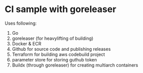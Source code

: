 # CI sample with goreleaser


Uses following:

1. Go
1. goreleaser (for heavylifting of building)
1. Docker & ECR
1. Github for source code and publishing releases
1. Terraform for building aws codebuild project
1. parameter store for storing guthub token
1. Buildx (through goreleaser) for creating multiarch containers

